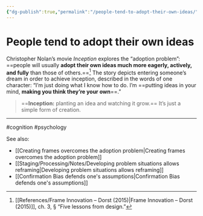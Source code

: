 ```yaml
---
{"dg-publish":true,"permalink":"/people-tend-to-adopt-their-own-ideas/"}
---
```



# People tend to adopt their own ideas

Christopher Nolan’s movie *Inception* explores the “adoption problem”: ==people will usually **adopt their own ideas much more eagerly, actively, and fully** than those of others.==[^1] The story depicts entering someone’s dream in order to achieve inception, described in the words of one character: “I’m just doing what I know how to do. I’m ==putting ideas in your mind, **making you think they’re your own**==.”

> ==**Inception:** planting an idea and watching it grow.== It’s just a simple form of creation.

---
#cognition #psychology 

See also:
- [[Creating frames overcomes the adoption problem\|Creating frames overcomes the adoption problem]]
- [[Staging/Processing/Notes/Developing problem situations allows reframing\|Developing problem situations allows reframing]]
- [[Confirmation Bias defends one's assumptions\|Confirmation Bias defends one's assumptions]]

[^1]: [[References/Frame Innovation – Dorst (2015)\|Frame Innovation – Dorst (2015)]], ch. 3, § “Five lessons from design.”